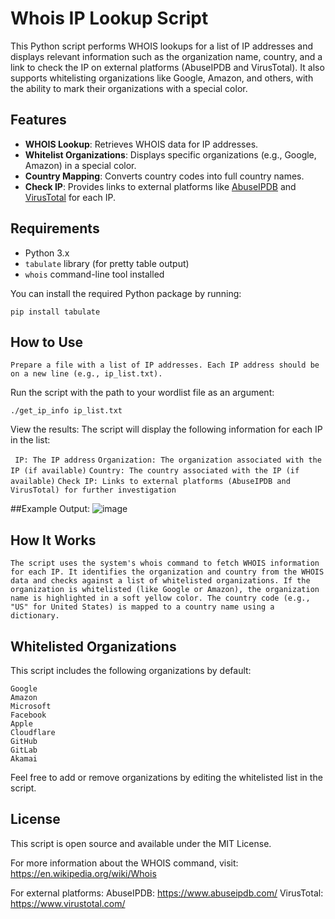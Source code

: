 # Whois IP Lookup Script

This Python script performs WHOIS lookups for a list of IP addresses and displays relevant information such as the organization name, country, and a link to check the IP on external platforms (AbuseIPDB and VirusTotal). It also supports whitelisting organizations like Google, Amazon, and others, with the ability to mark their organizations with a special color.

## Features
- **WHOIS Lookup**: Retrieves WHOIS data for IP addresses.
- **Whitelist Organizations**: Displays specific organizations (e.g., Google, Amazon) in a special color.
- **Country Mapping**: Converts country codes into full country names.
- **Check IP**: Provides links to external platforms like [AbuseIPDB](https://abuseipdb.com) and [VirusTotal](https://virustotal.com) for each IP.

## Requirements
- Python 3.x
- `tabulate` library (for pretty table output)
- `whois` command-line tool installed

You can install the required Python package by running:

    pip install tabulate
    
## How to Use

``Prepare a file with a list of IP addresses. Each IP address should be on a new line (e.g., ip_list.txt).``

Run the script with the path to your wordlist file as an argument:
    
    ./get_ip_info ip_list.txt

View the results: The script will display the following information for each IP in the list:

`` IP: The IP address``
``Organization: The organization associated with the IP (if available)``
``Country: The country associated with the IP (if available)``
``Check IP: Links to external platforms (AbuseIPDB and VirusTotal) for further investigation``

##Example Output:
![image](https://github.com/user-attachments/assets/62bf381c-ec27-4c94-8987-74efb3528a32)

## How It Works
``The script uses the system's whois command to fetch WHOIS information for each IP.
It identifies the organization and country from the WHOIS data and checks against a list of whitelisted organizations. If the organization is whitelisted (like Google or Amazon), the organization name is highlighted in a soft yellow color.
The country code (e.g., "US" for United States) is mapped to a country name using a dictionary.``

## Whitelisted Organizations

This script includes the following organizations by default:

    Google
    Amazon
    Microsoft
    Facebook
    Apple
    Cloudflare
    GitHub
    GitLab
    Akamai

Feel free to add or remove organizations by editing the whitelisted list in the script.

## License

This script is open source and available under the MIT License.

For more information about the WHOIS command, visit: https://en.wikipedia.org/wiki/Whois

For external platforms:
    AbuseIPDB: https://www.abuseipdb.com/
    VirusTotal: https://www.virustotal.com/

